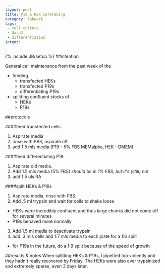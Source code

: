 ```yaml
---
layout: post
title: P19 & HEK caretaking
category: labwork
tags: 
 - cell culture
 - Gata2
 - differentiation
intent: 
---
```

{% include JB/setup %}
##intention

General cell maintenance from the past week of the
 * feeding
   * transfected HEKs
   * transfected P19s
   * differentiating P19s
 * splitting confluent stocks of
   * HEKs
   * P19s

##protocols

####feed transfected cells

 1. Aspirate media
 2. rinse with PBS, aspirate off
 3. add 1.5 mls media (P19 - 5% FBS MEMalpha, HEK - DMEM)

####feed differentiating P19

 1. Aspirate old media.
 2. Add 1.5 mls media (5% FBS) *should be in 1% FBS, but it's (still) not*
 3. add 1.5 uls RA 

####split HEKs & P19s

 1. Aspirate media, rinse with PBS
 2. Add .5 ml trypsin and wait for cells to shake loose
   * HEKs were incredibly confluent and thus large chunks did not come off for several minutes
   * P19s behaved more normally
 3. Add 1.5 ml media to deactivate trypsin
 4. add .3 mls cells and 1.7 mls media to each plate for a 1:6 split
   * for P19s in the future, do a 1:9 split because of the speed of growth

##results & notes
When splitting HEKs & P19s, I pipetted too violently and they hadn't really recovered by Friday. The HEKs were also over trypsinized and extremely sparse, even 3 days later.
